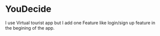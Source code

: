 # YouDecide
I use Virtual tourist app but I add one Feature like login/sign up feature in the begining of the app.
